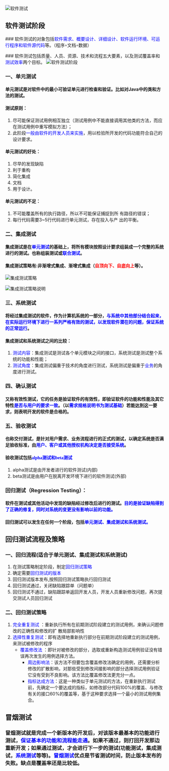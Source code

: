 ![软件测试](https://ss1.bdstatic.com/70cFvXSh_Q1YnxGkpoWK1HF6hhy/it/u=3775159044,241020289&fm=26&gp=0.jpg)

## 软件测试阶段

###<font face="微软雅黑"> 软件测试的对象包括<font color=#0000FF face="微软雅黑">软件需求、概要设计、详细设计、软件运行环境、可运行程序和软件源代码</font>等。（程序+文档+数据） </font>

###<font face="微软雅黑"> 软件测试包括质量、人员、资源、技术和流程五大要素，以及测试覆盖率和<font color=#0000FF face="微软雅黑">测试效率</font>两个目标。</font>
![软件测试阶段](https://pic.rmb.bdstatic.com/e477c4c9aa33ef5d7f9c1a5850bc9ed6.png)

### 一、单元测试

#### 单元测试是对软件中的最小可验证单元</font>进行检查和验证。比如对Java中的类和方法的测试。

#### 测试原则：

1. 尽可能保证测试用例相互独立（测试用例中不能直接调用其他类的方法，而应在测试用例中重写模拟方法）； 
2. 此阶段<font color=#0000FF face="微软雅黑">一般由软件的开发人员来实施</font>，用以检验所开发的代码功能符合自己的设计要求。 

#### 单元测试的好处：

1. 尽早的发现缺陷
2. 利于重构  
3. 简化集成 
4. 文档  
5. 用于设计。 

#### 单元测试的不足：

1. 不可能覆盖所有的执行路径，所以不可能保证捕捉到所
   有路径的错误； 
2. 每行代码需要3~5行代码进行单元测试，存在投入与产
   出的平衡。

### 二、集成测试

#### 集成测试是在<font color=#0000FF face="微软雅黑">单元测试</font>的基础上，将所有模块按照设计要求组装成一个完整的系统进行的测试。也称组装测试</font>或<font color=#0000FF face="微软雅黑">联合测试</font>。

#### 集成测试策略有:非渐增式集成、渐增式集成（<font color="red" face="微软雅黑">自顶向下、自底向上</font>等）。

![集成测试策略](https://pic.rmb.bdstatic.com/7577d3daf3f00643e36188ac02b16d03.png)

![集成测试策略说明](https://pic.rmb.bdstatic.com/5d3832a98884538cd2c1ef88d800b641.png)

### 三、系统测试

#### 将经过集成测试</font>的软件，作为计算机系统的一部分，<font color=#0000FF face="微软雅黑">与系统中其他部分结合起来，在实际运行环境下进行一系列严格有效的测试，以发现软件潜在的问题，保证系统的正常运行</font>。

#### 集成测试和系统测试之间的比较：

1. <font color=#0000FF face="微软雅黑">测试内容</font>：集成测试是测试各个单元模块之间的接口</font>，系统测试是测试整个系统的功能和性能</font>；  
2. <font color=#0000FF face="微软雅黑">测试角度</font>：集成测试偏重于技术</font>的角度进行测试，系统测试是偏重于<font color=#0000FF face="微软雅黑">业务</font>的角度进行测试。

### 四、确认测试

#### 又称有效性测试，它的任务是验证软件的有效性，即验证软件的功能和性能及其它特性<font color=#0000FF face="微软雅黑">是否与用户的要求一致</font>。（以<font color=#0000FF face="微软雅黑">需求规格说明书为测试基础</font>）若能达到这一要求，则表明开发的软件是合格的。

### 五、验收测试

#### 也称交付测试，是针对用户需求、业务流程进行的正式的测试，以确定系统是否满足验收标准，由<font color=#0000FF face="微软雅黑">用户、客户或其他授权机构决定是否接受系统</font>。

#### 验收测试包括<font color=#0000FF face="微软雅黑">alpha测试和beta测试</font>

1. alpha测试是由开发者进行的软件测试(内部) 
2. beta测试是由用户在脱离开发环境下进行的软件测试(外部)

### 回归测试（Regression Testing）：

#### 软件在测试或其他活动中发现的缺陷经过修改后进行的测试。<font color=#0000FF face="微软雅黑">目的是验证缺陷得到了正确的修复，同时对系统的变更没有影响以前的功能。</font>

#### 回归测试可以发生在任何一个阶段，包括<font color=#0000FF face="微软雅黑">单元测试、集成测试和系统测试。 </font>

## 回归测试流程及策略

### 一、回归流程(适合于单元测试、集成测试和系统测试)

1. 在测试策略制定阶段，制定<font color=#0000FF face="微软雅黑">回归测试策略 </font> 
2. 确定需要<font color=#0000FF face="微软雅黑">回归测试的版本</font> 
3. 回归测试版本发布,按照回归测试策略执行回归测试 
4. 回归测试通过，关闭缺陷跟踪单（问题单） 
5. 回归测试不通过，缺陷跟踪单返回开发人员，开发人员重新修改问题，再次提交测试人员回归测试 

### 二、回归测试策略

1. <font color=#0000FF face="微软雅黑">完全重复测试</font> ：重新执行所有在前期测试阶段建立的测试用例，来确认问题修改的正确性和修改的扩
   散局部影响性 
2. <font color=#0000FF face="微软雅黑">选择性重复测试</font>：即有选择地重新执行部分在前期测试阶段建立的测试用例，来测试被修改的程序   
   - <font color=#0000FF face="微软雅黑">覆盖修改法 </font>：即针对被修改的部分，选取或重新构造测试用例验证没有错误再次发生的用例选择方法。 
     - <font color=#0000FF face="微软雅黑">周边影响法</font>：该方法不但要包含覆盖修改法确定的用例，还需要分析修改的扩散影响，对那些受到修改间接影响的部分选择测试用例验证它没有受到不良影响。该方法比覆盖修改法更充分一点。 
     - <font color=#0000FF face="微软雅黑">指标达成方法</font>：这是一种类似于单元测试的方法，在重新执行测试前，先确定一个要达成的指标，如修改部分代码100%的覆盖、与修改有关的接口60%的覆盖等，基于这种要求选择一个最小的测试用例集合。

## 冒烟测试

### 冒烟测试就是完成一个新版本的开发后，对该版本最基本的功能进行测试，<font color=#0000FF face="微软雅黑">保证基本的功能和流程能走通</font>。如果不通过，则打回开发那边重新开发；如果通过测试，才会进行下一步的测试(功能测试，集成测试，<font color=#0000FF face="微软雅黑">系统测试</font>等等)。<font color=#0000FF face="微软雅黑">冒烟测试</font>优点是节省测试时间，防止版本发布的失败。缺点是覆盖率还是比较低。
